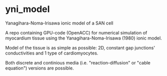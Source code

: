 # yni_model
Yanagihara-Noma-Irisawa ionic model of a SAN cell

A repo containing GPU-code (OpenACC) for numerical simulation of myocardium tissue using the Yanagihara-Noma-Irisawa (1980) ionic model.

Model of the tissue is as simple as possible: 2D, constant gap junctions' conductivities and 1 type of cardiomyocytes.

Both discrete and continious media (i.e. "reaction-diffusion" or "cable equation") versions are possible.
